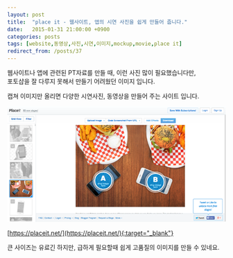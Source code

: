 ```yaml
---
layout: post
title:  "place it - 웹사이트, 앱의 시연 사진을 쉽게 만들어 줍니다."
date:   2015-01-31 21:00:00 +0900
categories: posts
tags: [website,동영상,사진,시연,이미지,mockup,movie,place it]
redirect_from: /posts/37
--- 
```

웹사이트나 앱에 관련된 PT자료를 만들 때, 이런 사진 많이 필요했습니다만,  
포토샵을 잘 다루지 못해서 만들기 어려웠던 이미지 입니다.

캡쳐 이미지만 올리면 다양한 시연사진, 동영상을 만들어 주는 사이트 입니다.

![place-it](/assets/img/place-it/content_1.png)

[https://placeit.net/](https://placeit.net/){:target="_blank"}

큰 사이즈는 유료긴 하지만, 급하게 필요할때 쉽게 고품질의 이미지를 만들 수 있네요.






